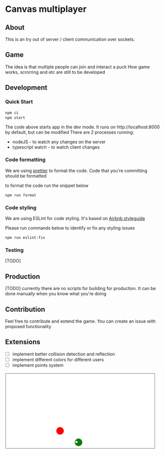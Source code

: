# Canvas multiplayer

## About

This is an try out of server / client communication over sockets.

## Game

The idea is that multiple people can join and interact a puck
How game works, scrorring and etc are still to be developed

## Development

### Quick Start

```
npm ci
npm start
```

The code above starts app in the dev mode.
It runs on http://localhost:8000 by default, but can be modified
There are 2 processes running: 
  - nodeJS - to watch any changes on the server
  - typescript watch - to watch client changes

### Code formatting
We are using [prettier](https://prettier.io/) to format the code.
Code that you're committing should be formatted

to format the code run the snippet below

```
npm run format
```

### Code styling
We are using ESLint for code styling.
It's based on [Airbnb styleguide](https://github.com/airbnb/javascript)

Please run commands below to identify or fix any styling issues

```
npm run eslint:fix
```

### Testing
[TODO]

## Production
[TODO]
currently there are no scripts for building for production.
It can be done manually when you know what you're doing

## Contribution
Feel free to contribute and extend the game.
You can create an issue with proposed functionality

## Extensions
- [ ] implement better collision detection and reflection
- [ ] implement different colors for different users
- [ ] implement points system

![Game video](./game.gif)
